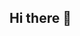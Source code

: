 ## Hi there 👋

<!--
**morsontologica/morsontologica** is a ✨ _special_ ✨ repository because its `README.md` (this file) appears on your GitHub profile.
-->
